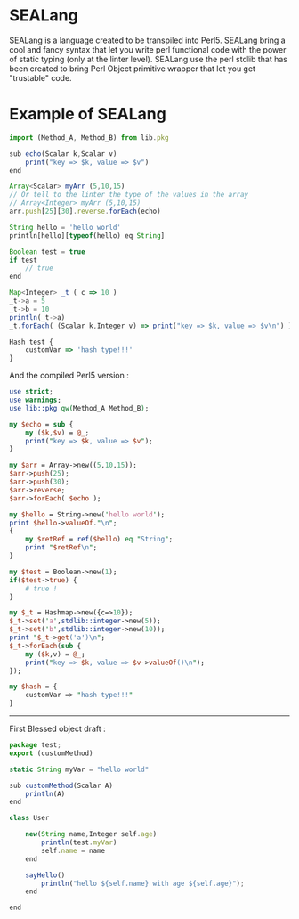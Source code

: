 # SEALang
SEALang is a language created to be transpiled into Perl5. SEALang bring a cool and fancy syntax that let you write perl functional code with the power of static typing (only at the linter level). SEALang use the perl stdlib that has been created to bring Perl Object primitive wrapper that let you get "trustable" code.

# Example of SEALang

```js
import (Method_A, Method_B) from lib.pkg

sub echo(Scalar k,Scalar v) 
    print("key => $k, value => $v")
end

Array<Scalar> myArr (5,10,15)
// Or tell to the linter the type of the values in the array
// Array<Integer> myArr (5,10,15)
arr.push[25][30].reverse.forEach(echo)

String hello = 'hello world'
println[hello][typeof(hello) eq String]

Boolean test = true
if test 
    // true
end

Map<Integer> _t ( c => 10 )
_t->a = 5
_t->b = 10
println(_t->a)
_t.forEach( (Scalar k,Integer v) => print("key => $k, value => $v\n") )

Hash test {
    customVar => 'hash type!!!'
}
```

And the compiled Perl5 version : 

```perl
use strict;
use warnings;
use lib::pkg qw(Method_A Method_B);

my $echo = sub {
    my ($k,$v) = @_;
    print("key => $k, value => $v");
}

my $arr = Array->new((5,10,15));
$arr->push(25);
$arr->push(30);
$arr->reverse;
$arr->forEach( $echo );

my $hello = String->new('hello world');
print $hello->valueOf."\n";
{
    my $retRef = ref($hello) eq "String";
    print "$retRef\n";
}

my $test = Boolean->new(1);
if($test->true) {
    # true !
}

my $_t = Hashmap->new({c=>10});
$_t->set('a',stdlib::integer->new(5));
$_t->set('b',stdlib::integer->new(10));
print "$_t->get('a')\n";
$_t->forEach(sub {
    my ($k,v) = @_;
    print("key => $k, value => $v->valueOf()\n");
});

my $hash = {
    customVar => "hash type!!!"
}
```

---

First Blessed object draft : 

```js
package test;
export (customMethod)

static String myVar = "hello world"

sub customMethod(Scalar A) 
    println(A)
end

class User 

    new(String name,Integer self.age) 
        println(test.myVar)
        self.name = name
    end

    sayHello() 
        println("hello ${self.name} with age ${self.age}");
    end

end
```
